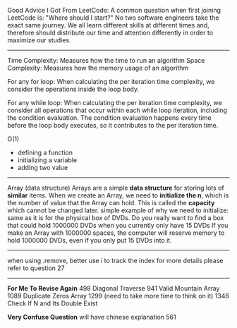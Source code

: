 Good Advice I Got From LeetCode:
A common question when first joining LeetCode is: "Where should I start?"
No two software engineers take the exact same journey. 
We all learn different skills at different times and, therefore should distribute our time and attention differently in order to maximize our studies.

------------

Time Complexity: Measures how the time to run an algorithm
Space Complexity: Measures how the memory usage of an algorithm

For any for loop:
When calculating the per iteration time complexity, we consider the operations inside the loop body.

For any while loop:
When calculating the per iteration time complexity, we consider all operations that occur within each while loop iteration, including the condition evaluation.
The condition evaluation happens every time before the loop body executes, so it contributes to the per iteration time.

O(1)
- defining a function
- initializing a variable
- adding two value

------------

Array (data structure)
Arrays are a simple **data structure** for storing lots of **similar** items. 
When we create an Array, we need to **initialize the n**, which is the number of value that the Array can hold. This is called the **capacity** which cannot be changed later.
    simple example of why we need to initialize:
    same as it is for the physical box of DVDs. Do you really want to find a box that could hold 1000000 DVDs when you currently only have 15 DVDs 
    If you make an Array with 1000000 spaces, the computer will reserve memory to hold 1000000 DVDs, even if you only put 15 DVDs into it. 

------------

when using .remove, better use i to track the index
for more details please refer to question 27

------------

**For Me To Revise Again**
498 Diagonal Traverse
941 Valid Mountain Array
1089 Duplicate Zeros Array
1299 (need to take more time to think on it)
1346 Check If N and Its Double Exist

**Very Confuse Question** will have chinese explanation
561